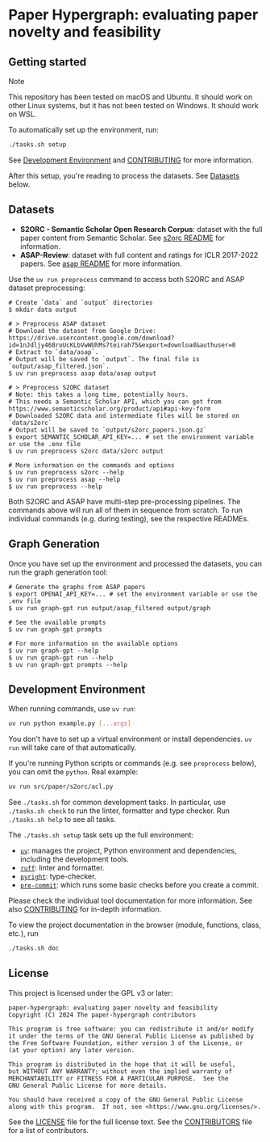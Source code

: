 # Paper Hypergraph: evaluating paper novelty and feasibility

## Getting started

> [!NOTE]
> This repository has been tested on macOS and Ubuntu. It should work on other Linux
> systems, but it has not been tested on Windows. It should work on WSL.

To automatically set up the environment, run:

```bash
./tasks.sh setup
```

See [Development Environment](#development-environment) and
[CONTRIBUTING](/CONTRIBUTING.md) for more information.

After this setup, you're reading to process the datasets. See [Datasets](#datasets)
below.

## Datasets

- **S2ORC - Semantic Scholar Open Research Corpus**: dataset with the full paper content
  from Semantic Scholar. See [s2orc README](/src/paper/s2orc/README.md) for
  information.
- **ASAP-Review**: dataset with full content and ratings for ICLR 2017-2022 papers. See
  [asap README](/src/paper/asap/README.md) for more information.

Use the `uv run preprocess` command to access both S2ORC and ASAP dataset preprocessing:

```console
# Create `data` and `output` directories
$ mkdir data output

# > Preprocess ASAP dataset
# Download the dataset from Google Drive: https://drive.usercontent.google.com/download?id=1nJdljy468roUcKLbVwWUhMs7teirah75&export=download&authuser=0
# Extract to `data/asap`.
# Output will be saved to `output`. The final file is `output/asap_filtered.json`.
$ uv run preprocess asap data/asap output

# > Preprocess S2ORC dataset
# Note: this takes a long time, potentially hours.
# This needs a Semantic Scholar API, which you can get from https://www.semanticscholar.org/product/api#api-key-form
# Downloaded S2ORC data and intermediate files will be stored on `data/s2orc`
# Output will be saved to `output/s2orc_papers.json.gz`
$ export SEMANTIC_SCHOLAR_API_KEY=... # set the environment variable or use the .env file
$ uv run preprocess s2orc data/s2orc output

# More information on the commands and options
$ uv run preprocess s2orc --help
$ uv run preprocess asap --help
$ uv run preprocess --help
```

Both S2ORC and ASAP have multi-step pre-processing pipelines. The commands above will
run all of them in sequence from scratch. To run individual commands (e.g. during
testing), see the respective READMEs.

## Graph Generation

Once you have set up the environment and processed the datasets, you can run the graph
generation tool:

```console
# Generate the graphs from ASAP papers
$ export OPENAI_API_KEY=... # set the environment variable or use the .env file
$ uv run graph-gpt run output/asap_filtered output/graph

# See the available prompts
$ uv run graph-gpt prompts

# For more information on the available options
$ uv run graph-gpt --help
$ uv run graph-gpt run --help
$ uv run graph-gpt prompts --help
```

## Development Environment

When running commands, use `uv run`:

```bash
uv run python example.py [...args]
```

You don't have to set up a virtual environment or install dependencies. `uv run` will
take care of that automatically.

If you're running Python scripts or commands (e.g. see `preprocess` below), you can omit
the `python`. Real example:

```bash
uv run src/paper/s2orc/acl.py
```

See `./tasks.sh` for common development tasks. In particular, use `./tasks.sh check` to
run the linter, formatter and type checker. Run `./tasks.sh help` to see all tasks.

The `./tasks.sh setup` task sets up the full environment:

- [`uv`](https://docs.astral.sh/uv/): manages the project, Python environment and
  dependencies, including the development tools.
- [`ruff`](https://docs.astral.sh/ruff/): linter and formatter.
- [`pyright`](https://microsoft.github.io/pyright): type-checker.
- [`pre-commit`](https://pre-commit.com/): which runs some basic checks before you
  create a commit.

Please check the individual tool documentation for more information. See also
[CONTRIBUTING](/CONTRIBUTING.md) for in-depth information.

To view the project documentation in the browser (module, functions, class, etc.), run

```bash
./tasks.sh doc
```

## License

This project is licensed under the GPL v3 or later:

    paper-hypergraph: evaluating paper novelty and feasibility
    Copyright (C) 2024 The paper-hypergraph contributors

    This program is free software: you can redistribute it and/or modify
    it under the terms of the GNU General Public License as published by
    the Free Software Foundation, either version 3 of the License, or
    (at your option) any later version.

    This program is distributed in the hope that it will be useful,
    but WITHOUT ANY WARRANTY; without even the implied warranty of
    MERCHANTABILITY or FITNESS FOR A PARTICULAR PURPOSE.  See the
    GNU General Public License for more details.

    You should have received a copy of the GNU General Public License
    along with this program.  If not, see <https://www.gnu.org/licenses/>.

See the [LICENSE](LICENSE) file for the full license text. See the
[CONTRIBUTORS](CONTRIBUTORS) file for a list of contributors.
